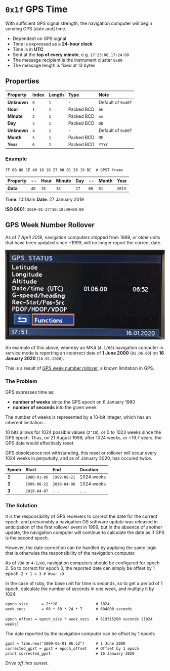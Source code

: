 # `0x1f` GPS Time

With sufficient GPS signal strength, the navigation computer will begin sending GPS [date and] time.

- Dependent on GPS signal
- Time is expressed as a **24-hour clock**
- Time is in **UTC**
- Sent at the **top of every minute**, e.g. `17:23:00`, `17:24:00`
- The message recipient is the instrument cluster `0x80`
- The message length is fixed at 13 bytes

## Properties

Property|Index|Length|Type|Note
:---|:---|:---|:---|:---
**Unknown**|`0`|`1`|-|Default of `0x40`?
**Hour**|`1`|`1`|Packed BCD| `hh`
**Minute**|`2`|`1`|Packed BCD| `mm`
**Day**|`3`|`1`|Packed BCD| `DD`
**Unknown**|`4`|`1`|-|Default of `0x00`?
**Month**|`5`|`1`|Packed BCD| `MM`
**Year**|`6`|`2`|Packed BCD| `YYYY`

### Example

    7F 0B 80 1F 40 10 18 27 00 01 20 19 BC  # GPST frame
        
Property|--|Hour|Minute|Day|--|Month|Year
---|---|---|---|---|---|---|---
**Data**|`40`|`10`|`18`|`27`|`00`|`01`|`2019`

**Time**: 10:18am
**Date**: 27 January 2019

**ISO 8601**: `2019-01-27T10:18:00+00:00`

## GPS Week Number Rollover

As of *7 April 2019*, navigation computers shipped from 1999, or older units that have been updated since ~1999, will no longer report the correct date.

![GPS Status Date Error](gpst/status_epoch.jpg)

An example of this above, whereby an MK4 (`4-1/00`) navigation computer in service mode is reporting an incorrect date of **1 June 2000** (`01.06.00`) on  **16 January 2020** (`16.01.2020`).

This is a result of [GPS week number rollover](https://en.wikipedia.org/wiki/GPS_Week_Number_Rollover), a known limitation in GPS.

### The Problem

GPS expresses time as:

- **number of weeks** since the GPS epoch on 6 January 1980
- **number of seconds** into the given week

The number of weeks is represented by a 10-bit integer, which has an inherent limitation...

10 bits allows for 1024 possible values (`2^10`), or 0 to 1023 weeks since the GPS epoch. Thus, on 21 August 1999, after 1024 weeks, or ~19.7 years, the GPS date would effectively reset.

GPS obsolesence not withstanding, this reset or rollover will occur every 1024 weeks in perputuity, and as of January 2020, has occured twice.

Epoch|Start|End|Duration
:---|:---|:---|:---
**1**|`1980-01-06`|`1999-08-21`|1024 weeks
**2**|`1999-08-22`|`2019-04-06`|1024 weeks
**3**|`2019-04-07`|`...`|`...`

### The Solution

It is the responsibility of GPS receivers to correct the date for the current epoch. and presumably a navigation OS software update was released in anticipation of the first rollover event in 1999, but in the absence of another update, the navigation computer will continue to calculate the date as if GPS is the second epoch.

However, the date correction can be handled by applying the same logic that is otherwise the responsibility of the navigation computer.

As of `V30` or `4-1/00`, navigation computers should be configured for epoch 2. So to correct for epoch 3, the reported date can simply be offset by 1 epoch. `2 + 1 = 3 # Wow! :D`

In the case of ruby, the base unit for time is seconds, so to get a period of 1 epoch, calculate the number of seconds in one week, and multiply it by 1024.

    epoch_size      = 2**10                 # 1024
    week_secs       = 60 * 60 * 24 * 7      # 604800 seconds

    epoch_offset = epoch_size * week_secs   # 619315200 seconds (1024 weeks)

The date reported by the navigation computer can be offset by 1 epoch:
    
    gpst = Time.new("2000-06-01 06:52")     # 1 June 2000
    corrected_gpst = gpst + epoch_offset    # Offset by 1 epoch
    print corrected_gpst                    # 16 January 2020

*Drive off into sunset.*